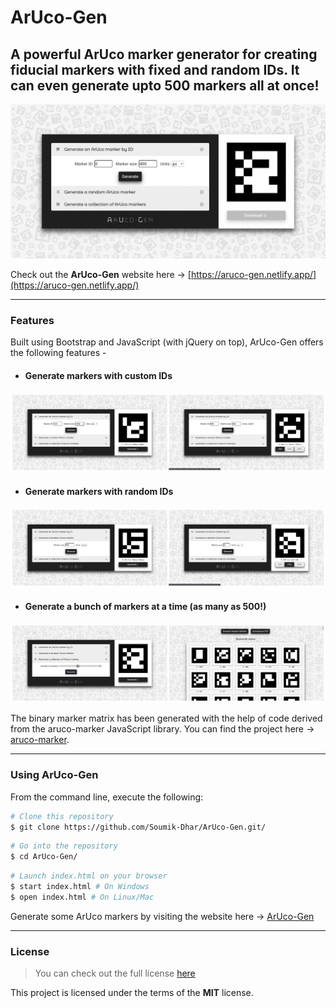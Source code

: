 # ArUco-Gen

A powerful ArUco marker generator for creating fiducial markers with fixed and random IDs. It can even generate upto 500 markers all at once!
---
[![landing-page-image](public/images/landing-page.gif)](https://aruco-gen.netlify.app/)

Check out the **ArUco-Gen** website here -> [https://aruco-gen.netlify.app/](https://aruco-gen.netlify.app/)

---

### Features
Built using Bootstrap and JavaScript (with jQuery on top), ArUco-Gen offers the following features -
* #### Generate markers with custom IDs

![fixed-marker-generation](public/images/fixed-markers.jpg)

* #### Generate markers with random IDs

![fixed-marker-generation](public/images/random-markers.jpg)

* #### Generate a bunch of markers at a time (as many as 500!)

![fixed-marker-generation](public/images/marker-grid.jpg)

The binary marker matrix has been generated with the help of code derived from the aruco-marker JavaScript library. You can find the project here -> [aruco-marker](https://github.com/bhollis/aruco-marker).

---
### Using ArUco-Gen

From the command line, execute the following:

```bash
# Clone this repository
$ git clone https://github.com/Soumik-Dhar/ArUco-Gen.git/
```
```bash
# Go into the repository
$ cd ArUco-Gen/
```
```bash
# Launch index.html on your browser
$ start index.html # On Windows
$ open index.html # On Linux/Mac
```
Generate some ArUco markers by visiting the website here -> [ArUco-Gen](https://aruco-gen.netlify.app/)

---
### License
>You can check out the full license [here](LICENSE.md)

This project is licensed under the terms of the **MIT** license.

